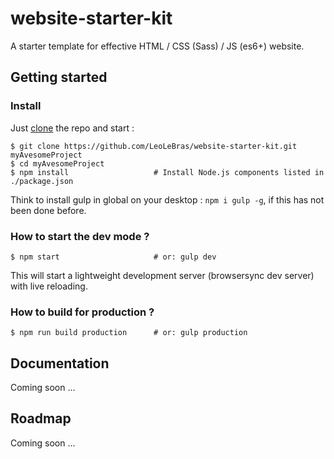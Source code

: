 # website-starter-kit
A starter template for effective HTML / CSS (Sass) / JS (es6+) website.

## Getting started

### Install

Just [clone](github-windows://openRepo/https://github.com/LeoLeBras/website-starter-kit.git) the repo
and start :

```shell
$ git clone https://github.com/LeoLeBras/website-starter-kit.git myAvesomeProject
$ cd myAvesomeProject
$ npm install                   # Install Node.js components listed in ./package.json
```
Think to install gulp in global on your desktop : `npm i gulp -g`, if this has not been done before.

### How to start the dev mode ?

```shell
$ npm start                     # or: gulp dev
```

This will start a lightweight development server (browsersync dev server) with live reloading.

### How to build for production ?

```shell
$ npm run build production      # or: gulp production
```

## Documentation
Coming soon ...

## Roadmap
Coming soon ...
